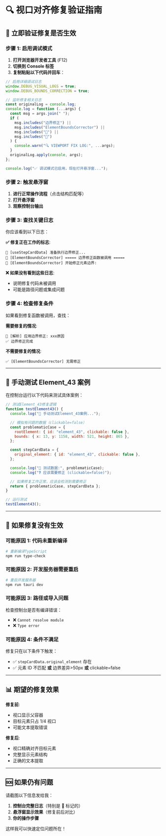 # 🔍 视口对齐修复验证指南

## 🚨 立即验证修复是否生效

### 步骤 1: 启用调试模式

1. **打开浏览器开发者工具** (F12)
2. **切换到 Console 标签**
3. **复制粘贴以下代码并回车**：

```javascript
// 启用详细调试日志
window.DEBUG_VISUAL_LOGS = true;
window.DEBUG_BOUNDS_CORRECTION = true;

// 监听修复相关日志
const originalLog = console.log;
console.log = function (...args) {
  const msg = args.join(" ");
  if (
    msg.includes("边界修正") ||
    msg.includes("ElementBoundsCorrector") ||
    msg.includes("🚨") ||
    msg.includes("🔧")
  ) {
    console.warn("🔍 VIEWPORT FIX LOG:", ...args);
  }
  originalLog.apply(console, args);
};

console.log("✅ 调试模式已启用，现在打开悬浮窗...");
```

### 步骤 2: 触发悬浮窗

1. **进行正常操作流程**（点击结构匹配等）
2. **打开悬浮窗**
3. **观察控制台输出**

### 步骤 3: 查找关键日志

你应该看到以下日志：

**✅ 修复正在工作的标志**:

```
🚨 [useStepCardData] 准备执行边界修正...
🚨 [ElementBoundsCorrector] ===== 边界修正函数被调用 =====
🔧 [ElementBoundsCorrector] 开始修正元素边界:
```

**❌ 如果没有看到这些日志**:

- 说明修复代码未被调用
- 可能是路径问题或集成问题

### 步骤 4: 检查修复条件

如果看到修复函数被调用，查找：

**需要修复的情况**:

```
🔧 [解析] 应用边界修正: xxx原因
✅ 边界修正完成
```

**不需要修复的情况**:

```
✅ [ElementBoundsCorrector] 无需修正
```

---

## 🔧 手动测试 Element_43 案例

在控制台运行以下代码来测试具体案例：

```javascript
// 测试Element_43修复逻辑
function testElement43() {
  console.log("🧪 手动测试Element_43案例...");

  // 模拟有问题的数据（clickable=false）
  const problematicCase = {
    rootElement: { id: "element_43", clickable: false },
    bounds: { x: 13, y: 1158, width: 521, height: 865 },
  };

  const stepCardData = {
    original_element: { id: "element_43", clickable: false },
  };

  console.log("📍 测试数据:", problematicCase);
  console.log("❓ 应该需要修正 (clickable=false)");

  // 如果修复工作正常，应该会检测到需要修正
  return { problematicCase, stepCardData };
}

// 运行测试
testElement43();
```

---

## 🚨 如果修复没有生效

### 可能原因 1: 代码未重新编译

```bash
# 重新编译TypeScript
npm run type-check
```

### 可能原因 2: 开发服务器需要重启

```bash
# 重启开发服务器
npm run tauri dev
```

### 可能原因 3: 路径或导入问题

检查控制台是否有编译错误：

- ❌ `Cannot resolve module`
- ❌ `Type error`

### 可能原因 4: 条件不满足

修复只在以下条件下触发：

- ✅ `stepCardData.original_element` 存在
- ✅ 元素 ID 不匹配 **或** 边界差异>50px **或** clickable=false

---

## 📊 期望的修复效果

**修复前**:

- 视口显示父容器
- 目标元素只占 1/4 视口
- 可能文本提取错误

**修复后**:

- 视口精确对齐目标元素
- 完整显示元素结构
- 正确的文本提取

---

## 🆘 如果仍有问题

请截图以下信息发给我：

1. **控制台完整日志**（特别是 🚨 标记的）
2. **悬浮窗显示效果**（修复前后对比）
3. **你的操作步骤**

这样我可以快速定位问题所在！
